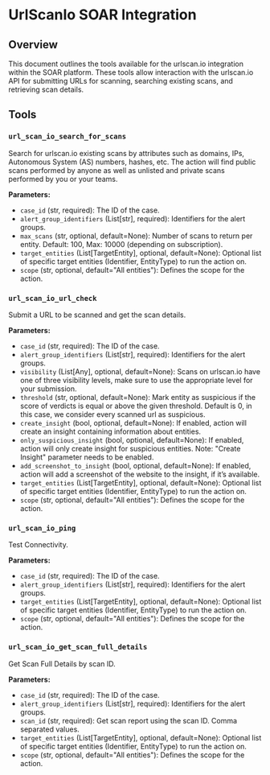 # UrlScanIo SOAR Integration

## Overview

This document outlines the tools available for the urlscan.io integration within the SOAR platform. These tools allow interaction with the urlscan.io API for submitting URLs for scanning, searching existing scans, and retrieving scan details.

## Tools

### `url_scan_io_search_for_scans`

Search for urlscan.io existing scans by attributes such as domains, IPs, Autonomous System (AS) numbers, hashes, etc. The action will find public scans performed by anyone as well as unlisted and private scans performed by you or your teams.

**Parameters:**

*   `case_id` (str, required): The ID of the case.
*   `alert_group_identifiers` (List[str], required): Identifiers for the alert groups.
*   `max_scans` (str, optional, default=None): Number of scans to return per entity. Default: 100, Max: 10000 (depending on subscription).
*   `target_entities` (List[TargetEntity], optional, default=None): Optional list of specific target entities (Identifier, EntityType) to run the action on.
*   `scope` (str, optional, default="All entities"): Defines the scope for the action.

### `url_scan_io_url_check`

Submit a URL to be scanned and get the scan details.

**Parameters:**

*   `case_id` (str, required): The ID of the case.
*   `alert_group_identifiers` (List[str], required): Identifiers for the alert groups.
*   `visibility` (List[Any], optional, default=None): Scans on urlscan.io have one of three visibility levels, make sure to use the appropriate level for your submission.
*   `threshold` (str, optional, default=None): Mark entity as suspicious if the score of verdicts is equal or above the given threshold. Default is 0, in this case, we consider every scanned url as suspicious.
*   `create_insight` (bool, optional, default=None): If enabled, action will create an insight containing information about entities.
*   `only_suspicious_insight` (bool, optional, default=None): If enabled, action will only create insight for suspicious entities. Note: "Create Insight" parameter needs to be enabled.
*   `add_screenshot_to_insight` (bool, optional, default=None): If enabled, action will add a screenshot of the website to the insight, if it’s available.
*   `target_entities` (List[TargetEntity], optional, default=None): Optional list of specific target entities (Identifier, EntityType) to run the action on.
*   `scope` (str, optional, default="All entities"): Defines the scope for the action.

### `url_scan_io_ping`

Test Connectivity.

**Parameters:**

*   `case_id` (str, required): The ID of the case.
*   `alert_group_identifiers` (List[str], required): Identifiers for the alert groups.
*   `target_entities` (List[TargetEntity], optional, default=None): Optional list of specific target entities (Identifier, EntityType) to run the action on.
*   `scope` (str, optional, default="All entities"): Defines the scope for the action.

### `url_scan_io_get_scan_full_details`

Get Scan Full Details by scan ID.

**Parameters:**

*   `case_id` (str, required): The ID of the case.
*   `alert_group_identifiers` (List[str], required): Identifiers for the alert groups.
*   `scan_id` (str, required): Get scan report using the scan ID. Comma separated values.
*   `target_entities` (List[TargetEntity], optional, default=None): Optional list of specific target entities (Identifier, EntityType) to run the action on.
*   `scope` (str, optional, default="All entities"): Defines the scope for the action.
